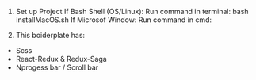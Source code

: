 1. Set up Project
  If Bash Shell (OS/Linux):
    Run command in terminal: bash installMacOS.sh
  If Microsof Window:
    Run command in cmd: 

2. This boiderplate has:
  + Scss
  + React-Redux & Redux-Saga
  + Nprogess bar / Scroll bar